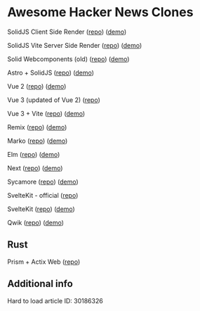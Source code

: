 # Awesome Hacker News Clones

SolidJS Client Side Render ([repo](https://github.com/solidjs/solid-hackernews)) ([demo](https://hackernews-csr.ryansolid.workers.dev/))

SolidJS Vite Server Side Render ([repo](https://github.com/solidjs/solid-hackernews/tree/vite-ssr)) ([demo](https://hackernews.ryansolid.workers.dev/))

Solid Webcomponents (old) ([repo](https://github.com/ryansolid/solid-hackernews-app)) ([demo](https://ryansolid.github.io/solid-hackernews-app/))

Astro + SolidJS ([repo](https://github.com/ryansolid/astro-solid-hackernews)) ([demo](https://astro-solid-hn.netlify.app/))

Vue 2 ([repo](https://github.com/vuejs/vue-hackernews-2.0)) ([demo](https://vue-hn.herokuapp.com/top))

Vue 3 (updated of Vue 2) ([repo](https://github.com/raukaute/vue-hackernews-3.0))

Vue 3 + Vite ([repo](https://github.com/visualfanatic/vue-hackernews-3.0)) ([demo](https://vue-hn.netlify.app/))

Remix ([repo]()) ([demo](https://github.com/ryansolid/remix-hackernews))

Marko ([repo](https://github.com/ryansolid/marko-hackernews)) ([demo](https://marko-hackernews.ryansolid.workers.dev/))

Elm ([repo](https://github.com/dillonkearns/elm-pages/tree/serverless-latest/examples/hackernews)) ([demo](https://hacker-news-elm-pages.netlify.app))

Next ([repo](https://github.com/ryansolid/next-hackernews)) ([demo](https://next-hackernews-olive.vercel.app/))

Sycamore ([repo](https://github.com/sycamore-rs/hackernews-sycamore)) ([demo](https://sycamore-rs.github.io/hackernews-sycamore/item/30186326 ))

SvelteKit - official ([repo](https://github.com/sveltejs/sites/tree/master/sites/hn.svelte.dev))

SvelteKit ([repo](https://github.com/ryansolid/svelte-hackernews)) ([demo](https://svelte-hackernews.pages.dev/))

Qwik ([repo](https://github.com/ryansolid/qwik-hackernews)) ([demo](https://qwik-hackernews.ryansolid.workers.dev/))

## Rust

Prism + Actix Web ([repo](https://github.com/ryansolid/hackernews-prism))

## Additional info

Hard to load article ID: 30186326
